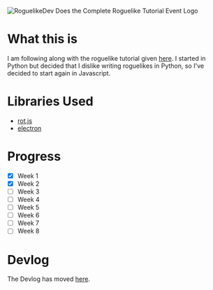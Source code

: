 ![RoguelikeDev Does the Complete Roguelike Tutorial Event Logo](https://i.imgur.com/EYJFgdI.png)

# What this is

I am following along with the roguelike tutorial given [here](https://www.reddit.com/r/roguelikedev/). I started in Python but decided that I dislike writing roguelikes in Python, so I've decided to start again in Javascript.

# Libraries Used

* [rot.js](http://ondras.github.io/rot.js/hp/)
* [electron](https://electronjs.org/)

# Progress

- [x] Week 1
- [x] Week 2
- [ ] Week 3
- [ ] Week 4
- [ ] Week 5
- [ ] Week 6
- [ ] Week 7
- [ ] Week 8

# Devlog

The Devlog has moved [here](DEVLOG.md).


